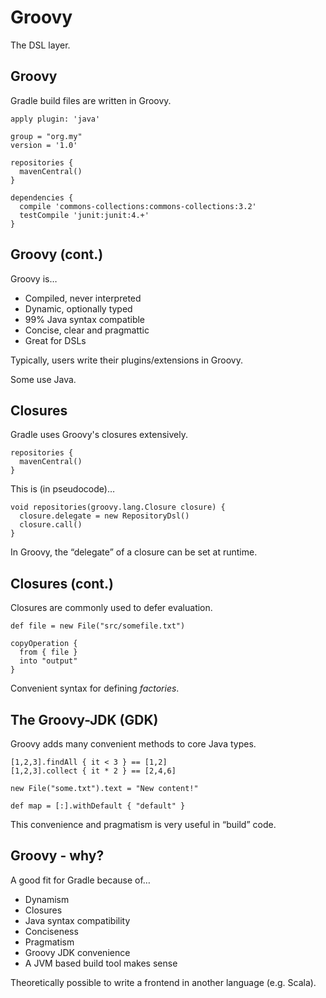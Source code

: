 # Groovy

The DSL layer.

## Groovy

Gradle build files are written in Groovy.

    apply plugin: 'java'

    group = "org.my"
    version = '1.0'

    repositories {
      mavenCentral()
    }

    dependencies {
      compile 'commons-collections:commons-collections:3.2'
      testCompile 'junit:junit:4.+'
    }

## Groovy (cont.)

Groovy is…

* Compiled, never interpreted
* Dynamic, optionally typed
* 99% Java syntax compatible
* Concise, clear and pragmattic
* Great for DSLs

Typically, users write their plugins/extensions in Groovy. 

Some use Java.

## Closures

Gradle uses Groovy's closures extensively.

    repositories {
      mavenCentral()
    }

This is (in pseudocode)…

    void repositories(groovy.lang.Closure closure) {
      closure.delegate = new RepositoryDsl()
      closure.call()
    }

In Groovy, the “delegate” of a closure can be set at runtime.

## Closures (cont.)

Closures are commonly used to defer evaluation.

    def file = new File("src/somefile.txt")
    
    copyOperation {
      from { file }
      into "output"
    }

Convenient syntax for defining *factories*.

## The Groovy-JDK (GDK)

Groovy adds many convenient methods to core Java types.

    [1,2,3].findAll { it < 3 } == [1,2]
    [1,2,3].collect { it * 2 } == [2,4,6]
    
    new File("some.txt").text = "New content!"
    
    def map = [:].withDefault { "default" }

This convenience and pragmatism is very useful in “build” code.

## Groovy - why?

A good fit for Gradle because of…

* Dynamism
* Closures
* Java syntax compatibility
* Conciseness
* Pragmatism
* Groovy JDK convenience
* A JVM based build tool makes sense

Theoretically possible to write a frontend in another language (e.g. Scala).
